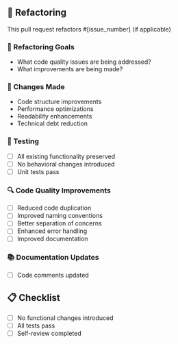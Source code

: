 ## 🔄 Refactoring
This pull request refactors #[issue_number] (if applicable)

### 🎯 Refactoring Goals
- What code quality issues are being addressed?
- What improvements are being made?

### 🔧 Changes Made
- Code structure improvements
- Performance optimizations
- Readability enhancements
- Technical debt reduction

### 🧪 Testing
- [ ] All existing functionality preserved
- [ ] No behavioral changes introduced
- [ ] Unit tests pass

### 🔍 Code Quality Improvements
- [ ] Reduced code duplication
- [ ] Improved naming conventions
- [ ] Better separation of concerns
- [ ] Enhanced error handling
- [ ] Improved documentation

### 📚 Documentation Updates
- [ ] Code comments updated

## 📋 Checklist
- [ ] No functional changes introduced
- [ ] All tests pass
- [ ] Self-review completed
